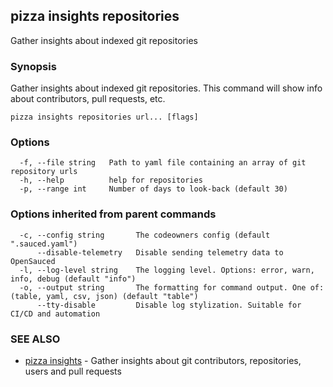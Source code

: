 ## pizza insights repositories

Gather insights about indexed git repositories

### Synopsis

Gather insights about indexed git repositories. This command will show info about contributors, pull requests, etc.

```
pizza insights repositories url... [flags]
```

### Options

```
  -f, --file string   Path to yaml file containing an array of git repository urls
  -h, --help          help for repositories
  -p, --range int     Number of days to look-back (default 30)
```

### Options inherited from parent commands

```
  -c, --config string       The codeowners config (default ".sauced.yaml")
      --disable-telemetry   Disable sending telemetry data to OpenSauced
  -l, --log-level string    The logging level. Options: error, warn, info, debug (default "info")
  -o, --output string       The formatting for command output. One of: (table, yaml, csv, json) (default "table")
      --tty-disable         Disable log stylization. Suitable for CI/CD and automation
```

### SEE ALSO

* [pizza insights](pizza_insights.md)	 - Gather insights about git contributors, repositories, users and pull requests

